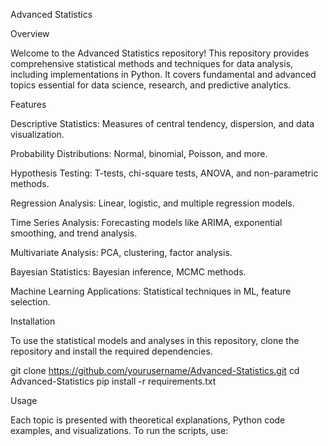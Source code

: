 Advanced Statistics

Overview

Welcome to the Advanced Statistics repository! This repository provides comprehensive statistical methods and techniques for data analysis, including implementations in Python. It covers fundamental and advanced topics essential for data science, research, and predictive analytics.

Features

Descriptive Statistics: Measures of central tendency, dispersion, and data visualization.

Probability Distributions: Normal, binomial, Poisson, and more.

Hypothesis Testing: T-tests, chi-square tests, ANOVA, and non-parametric methods.

Regression Analysis: Linear, logistic, and multiple regression models.

Time Series Analysis: Forecasting models like ARIMA, exponential smoothing, and trend analysis.

Multivariate Analysis: PCA, clustering, factor analysis.

Bayesian Statistics: Bayesian inference, MCMC methods.

Machine Learning Applications: Statistical techniques in ML, feature selection.

Installation

To use the statistical models and analyses in this repository, clone the repository and install the required dependencies.

 git clone https://github.com/yourusername/Advanced-Statistics.git
 cd Advanced-Statistics
 pip install -r requirements.txt

Usage

Each topic is presented with theoretical explanations, Python code examples, and visualizations. To run the scripts, use:
